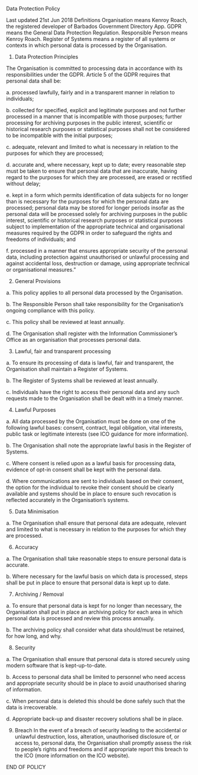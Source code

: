 Data Protection Policy
 
Last updated	21st Jun 2018
Definitions
Organisation	       means Kenroy Roach, the registered developer of Barbados Government Directory App.
GDPR	               means the General Data Protection Regulation.
Responsible Person	 means Kenroy Roach.
Register of Systems	means a register of all systems or contexts in which personal data is processed by the Organisation.

1. Data Protection Principles

The Organisation is committed to processing data in accordance with its responsibilities under the GDPR. 
Article 5 of the GDPR requires that personal data shall be:

a.	processed lawfully, fairly and in a transparent manner in relation to individuals;

b.	collected for specified, explicit and legitimate purposes and not further processed in a manner that is incompatible with those purposes; further processing for archiving purposes in the public interest, scientific or historical research purposes or statistical purposes shall not be considered to be incompatible with the initial purposes;

c.	adequate, relevant and limited to what is necessary in relation to the purposes for which they are processed;

d.	accurate and, where necessary, kept up to date; every reasonable step must be taken to ensure that personal data that are inaccurate, having regard to the purposes for which they are processed, are erased or rectified without delay;

e.	kept in a form which permits identification of data subjects for no longer than is necessary for the purposes for which the personal data are processed; personal data may be stored for longer periods insofar as the personal data will be processed solely for archiving purposes in the public interest, scientific or historical research purposes or statistical purposes subject to implementation of the appropriate technical and organisational measures required by the GDPR in order to safeguard the rights and freedoms of individuals; and

f.	processed in a manner that ensures appropriate security of the personal data, including protection against unauthorised or unlawful processing and against accidental loss, destruction or damage, using appropriate technical or organisational measures.”

2. General Provisions

a.	This policy applies to all personal data processed by the Organisation. 

b.	The Responsible Person shall take responsibility for the Organisation’s ongoing compliance with this policy. 

c.	This policy shall be reviewed at least annually. 

d.	The Organisation shall register with the Information Commissioner’s Office as an organisation that processes personal data. 

3. Lawful, fair and transparent processing 

a.	To ensure its processing of data is lawful, fair and transparent, the Organisation shall maintain a Register of Systems. 

b.	The Register of Systems shall be reviewed at least annually. 

c.	Individuals have the right to access their personal data and any such requests made to the Organisation shall be dealt with in a timely manner. 

4. Lawful Purposes

a.	All data processed by the Organisation must be done on one of the following lawful bases: consent, contract, legal obligation, vital interests, public task or legitimate interests (see ICO guidance for more information). 

b.	The Organisation shall note the appropriate lawful basis in the Register of Systems.

c.	Where consent is relied upon as a lawful basis for processing data, evidence of opt-in  consent shall be kept with the personal data. 

d.	Where communications are sent to individuals based on their consent, the option for the individual to revoke their consent should be clearly available and systems should be in place to ensure such revocation is reflected accurately in the Organisation’s systems.  

5. Data Minimisation

a.	The Organisation shall ensure that personal data are adequate, relevant and limited to what is necessary in relation to the purposes for which they are processed. 

6. Accuracy

a.	The Organisation shall take reasonable steps to ensure personal data is accurate. 

b.	Where necessary for the lawful basis on which data is processed, steps shall be put in place to ensure that personal data is kept up to date. 

7. Archiving / Removal

a.	To ensure that personal data is kept for no longer than necessary, the Organisation shall put in place an archiving policy for each area in which personal data is processed and review this process annually. 

b.	The archiving policy shall consider what data should/must be retained, for how long, and why. 

8. Security

a.	The Organisation shall ensure that personal data is stored securely using modern software that is kept-up-to-date.  

b.	Access to personal data shall be limited to personnel who need access and appropriate security should be in place to avoid unauthorised sharing of information. 

c.	When personal data is deleted this should be done safely such that the data is irrecoverable. 

d.	Appropriate back-up and disaster recovery solutions shall be in place. 

9. Breach
In the event of a breach of security leading to the accidental or unlawful destruction, loss, alteration, unauthorised disclosure of, or access to, personal data, the Organisation shall promptly assess the risk to people’s rights and freedoms and if appropriate report this breach to the ICO (more information on the ICO website). 

END OF POLICY
